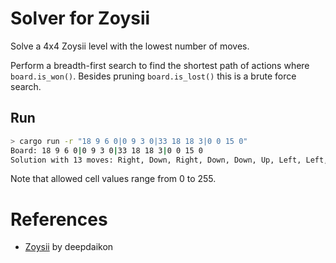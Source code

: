 # Solver for Zoysii
Solve a 4x4 Zoysii level with the lowest number of moves.

Perform a breadth-first search to find the shortest path of actions where `board.is_won()`.
Besides pruning `board.is_lost()` this is a brute force search.

## Run
```bash
> cargo run -r "18 9 6 0|0 9 3 0|33 18 18 3|0 0 15 0"
Board: 18 9 6 0|0 9 3 0|33 18 18 3|0 0 15 0
Solution with 13 moves: Right, Down, Right, Down, Down, Up, Left, Left, Up, Down, Right, Right, Up
```
Note that allowed cell values range from 0 to 255.

# References
- [Zoysii](https://gitlab.com/deepdaikon/Zoysii) by deepdaikon
